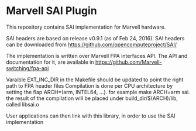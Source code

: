 # Marvell SAI Plugin

This repository contains SAI implementation for Marvell hardware.

SAI headers are based on release v0.9.1 (as of Feb 24, 2016). SAI headers can be downloaded from https://github.com/opencomputeproject/SAI/

The implementation is written over Marvell FPA interfaces API. The API and documentation for it, are available in https://github.com/Marvell-switching/fpa-api

Varaible EXT_INC_DIR in the Makefile should be updated to point the right path to FPA header files
Compilation is done per CPU architecture by setting the flap ARCH=(arm, INTEL64, ...). for example make ARCH=arm sai. the result of the compilation will be placed under build_dir/$(ARCH)/lib, called libsai.o

User applications can then link with this library, in order to use the SAI implementation

